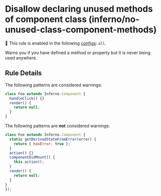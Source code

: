 # Disallow declaring unused methods of component class (inferno/no-unused-class-component-methods)

💼 This rule is enabled in the following [configs](https://github.com/infernojs/eslint-plugin-inferno#shareable-configurations): `all`.

Warns you if you have defined a method or property but it is never being used anywhere.

## Rule Details

The following patterns are considered warnings:

```jsx
class Foo extends Inferno.Component {
  handleClick() {}
  render() {
    return null;
  }
}
```

The following patterns are **not** considered warnings:

```jsx
class Foo extends Inferno.Component {
  static getDerivedStateFromError(error) {
    return { hasError: true };
  }
  action() {}
  componentDidMount() {
    this.action();
  }
  render() {
    return null;
  }
}
});
```
